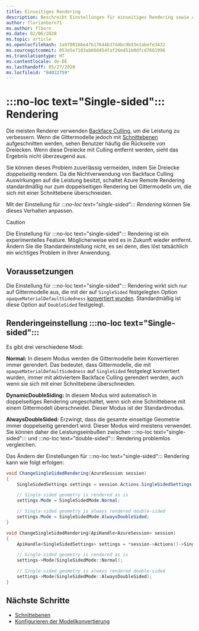 ```yaml
---
title: Einseitiges Rendering
description: Beschreibt Einstellungen für einseitiges Rendering sowie Anwendungsfälle.
author: florianborn71
ms.author: flborn
ms.date: 02/06/2020
ms.topic: article
ms.openlocfilehash: 1a9f80166e47b17644b37d4bc9b93e1abefe3432
ms.sourcegitcommit: 053e5e7103ab666454faf26ed51b0dfcd7661996
ms.translationtype: HT
ms.contentlocale: de-DE
ms.lasthandoff: 05/27/2020
ms.locfileid: "84022759"
---
```

# <a name="no-loc-textsingle-sided-rendering"></a>:::no-loc text="Single-sided"::: Rendering

Die meisten Renderer verwenden [Backface Culling](https://en.wikipedia.org/wiki/Back-face_culling), um die Leistung zu verbessern. Wenn die Gittermodelle jedoch mit [Schnittebenen](cut-planes.md) aufgeschnitten werden, sehen Benutzer häufig die Rückseite von Dreiecken. Wenn diese Dreiecke mit Culling entfernt werden, sieht das Ergebnis nicht überzeugend aus.

Sie können dieses Problem zuverlässig vermeiden, indem Sie Dreiecke *doppelseitig* rendern. Da die Nichtverwendung von Backface Culling Auswirkungen auf die Leistung besitzt, schaltet Azure Remote Rendering standardmäßig nur zum doppelseitigen Rendering bei Gittermodelln um, die sich mit einer Schnittebene überschneiden.

Mit der Einstellung für *:::no-loc text="single-sided"::: Rendering* können Sie dieses Verhalten anpassen.

> [!CAUTION]
> Die Einstellung für :::no-loc text="single-sided"::: Rendering ist ein experimentelles Feature. Möglicherweise wird es in Zukunft wieder entfernt. Ändern Sie die Standardeinstellung nicht, es sei denn, dies löst tatsächlich ein wichtiges Problem in Ihrer Anwendung.

## <a name="prerequisites"></a>Voraussetzungen

Die Einstellung für :::no-loc text="single-sided"::: Rendering wirkt sich nur auf Gittermodelle aus, die mit der auf `SingleSided` festgelegten Option `opaqueMaterialDefaultSidedness` [konvertiert wurden](../../how-tos/conversion/configure-model-conversion.md). Standardmäßig ist diese Option auf `DoubleSided` festgelegt.

## <a name="no-loc-textsingle-sided-rendering-setting"></a>Renderingeinstellung :::no-loc text="Single-sided":::

Es gibt drei verschiedene Modi:

**Normal:** In diesem Modus werden die Gittermodelle beim Konvertieren immer gerendert. Das bedeutet, dass Gittermodelle, die mit `opaqueMaterialDefaultSidedness` auf `SingleSided` festgelegt konvertiert wurden, immer mit aktiviertem Backface Culling gerendert werden, auch wenn sie sich mit einer Schnittebene überschneiden.

**DynamicDoubleSiding:** In diesem Modus wird automatisch in doppelseitiges Rendering umgeschaltet, wenn sich eine Schnittebene mit einem Gittermodell überschneidet. Dieser Modus ist der Standardmodus.

**AlwaysDoubleSided:** Erzwingt, dass die gesamte einseitige Geometrie immer doppelseitig gerendert wird. Dieser Modus wird meistens verwendet. Sie können daher die Leistungseinbußen zwischen :::no-loc text="single-sided"::: und :::no-loc text="double-sided"::: Rendering problemlos vergleichen.

Das Ändern der Einstellungen für :::no-loc text="single-sided"::: Rendering kann wie folgt erfolgen:

```cs
void ChangeSingleSidedRendering(AzureSession session)
{
    SingleSidedSettings settings = session.Actions.SingleSidedSettings;

    // Single-sided geometry is rendered as is
    settings.Mode = SingleSidedMode.Normal;

    // Single-sided geometry is always rendered double-sided
    settings.Mode = SingleSidedMode.AlwaysDoubleSided;
}
```

```cpp
void ChangeSingleSidedRendering(ApiHandle<AzureSession> session)
{
    ApiHandle<SingleSidedSettings> settings = *session->Actions()->SingleSidedSettings();

    // Single-sided geometry is rendered as is
    settings->Mode(SingleSidedMode::Normal);

    // Single-sided geometry is always rendered double-sided
    settings->Mode(SingleSidedMode::AlwaysDoubleSided);
}
```

## <a name="next-steps"></a>Nächste Schritte

* [Schnittebenen](cut-planes.md)
* [Konfigurieren der Modellkonvertierung](../../how-tos/conversion/configure-model-conversion.md)
